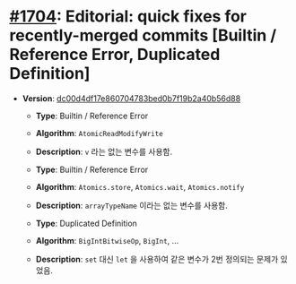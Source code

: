 # [#1704](https://github.com/tc39/ecma262/pull/1704/files): Editorial: quick fixes for recently-merged commits [Builtin / Reference Error, Duplicated Definition]

- **Version**: [dc00d4df17e860704783bed0b7f19b2a40b56d88](https://github.com/tc39/ecma262/commits/dc00d4df17e860704783bed0b7f19b2a40b56d88)
  - **Type**: Builtin / Reference Error 
  - **Algorithm**: `AtomicReadModifyWrite`
  - **Description**: `v` 라는 없는 변수를 사용함.

  - **Type**: Builtin / Reference Error 
  - **Algorithm**: `Atomics.store`, `Atomics.wait`, `Atomics.notify`
  - **Description**: `arrayTypeName` 이라는 없는 변수를 사용함.

  - **Type**: Duplicated Definition
  - **Algorithm**: `BigIntBitwiseOp`, `BigInt`, ...
  - **Description**: `set` 대신 `let` 을 사용하여 같은 변수가 2번 정의되는 문제가 있었음.

